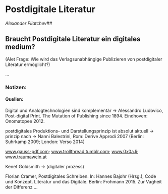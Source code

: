 
# Postdigitale Literatur
*Alexander Filatchev*## 

## Braucht Postdigitale Literatur ein digitales medium?
(Alet Frage: Wie wird das Verlagsunabhängige Publizieren von postdigitaler Literatur ermöglicht?)

...

### Notizen:

#### Quellen:
Digital und Analogtechnologien sind komplementär
-> Alessandro Ludovico, Post-digital Print. The Mutation of Publishing since 1894. Eindhoven: Onomatopee 2012.

postdigitales Produktions- und Darstellungsprinzip ist absolut aktuell 
-> prinzip nach -> Nanni Balestrini, Rom: Derive Approdi 2007 (Berlin: Suhrkamp 2009; London: Verso 2014)

www.gauss-pdf.com; www.trollthread.tumblr.com; www.0x0a.li; www.traumawein.at




Kenef Goldsmith -> (digitaler prozess)

Florian Cramer, Postdigitales Schreiben. In: Hannes Bajohr (Hrsg.), Code und Konzept. Literatur und das Digitale. Berlin: Frohmann 2015. Zur Vagheit der Differenz ...

